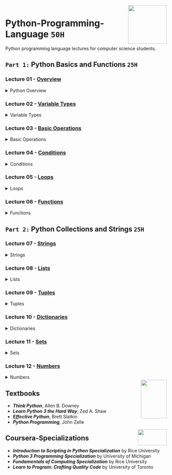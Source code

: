 <img align="right" width="120" height="120" src="https://github.com/cs-MohamedAyman/Computer-Science-Textbooks/blob/master/logos/python.jpg">

# Python-Programming-Language `50H`
Python programming language lectures for computer science students.

## `Part 1:` Python Basics and Functions `25H`

### Lecture 01 - [Overview](https://github.com/cs-MohamedAyman/Python-Programming-Language/tree/master/Lecture%2001%20-%20Overview)
<details>
<summary>Python Overview</summary>
<br>
<ul>
  <li>History of Python</li>
  <li>Interpreter vs. Compiler</li>
  <li>Python Identifiers & Reserved Words</li>
  <li>Lines and Indentation</li>
  <li>Multi-Line Statements</li>
  <li>Quotation & Comments</li>
</ul>
</details>

### Lecture 02 - [Variable Types](https://github.com/cs-MohamedAyman/Python-Programming-Language/tree/master/Lecture%2002%20-%20Variable-Types)
<details>
<summary>Variable Types</summary>
<br>
<ul>
  <li>Python Variables</li>
  <li>Python Numbers</li>
  <li>Python Strings</li>
  <li>Python Lists</li>
  <li>Python Tuples</li>
  <li>Python Dictionary</li>
  <li>Python Set</li>
  <li>Data Type Conversion</li>
</ul>
</details>

### Lecture 03 - [Basic Operations](https://github.com/cs-MohamedAyman/Python-Programming-Language/tree/master/Lecture%2003%20-%20Basic-Operations)
<details>
<summary>Basic Operations</summary>
<br>
<ul>
  <li>Arithmetic Operators</li>
  <li>Comparison Operators</li>
  <li>Bitwise Operators</li>
  <li>Assignment Operators</li>
  <li>Logical Operators</li>
  <li>Membership Operators</li>
  <li>Identity Operators</li>
  <li>Operators Precedence</li>
</ul>
</details>

### Lecture 04 - [Conditions](https://github.com/cs-MohamedAyman/Python-Programming-Language/tree/master/Lecture%2004%20-%20Conditions)
<details>
<summary>Conditions</summary>
<br>
<ul>
  <li>Decision making Definition</li>
  <li>IF Statement</li>
  <li>IF and ELSE Statements</li>
  <li>IF, ELIF and ELSE Statements</li>
  <li>Nested IF Statements</li>
  <li>Single Statement Suites</li>
</ul>
</details>

### Lecture 05 - [Loops](https://github.com/cs-MohamedAyman/Python-Programming-Language/tree/master/Lecture%2005%20-%20Loops)
<details>
<summary>Loops</summary>
<br>
<ul>
  <li>Loop Definition</li>
  <li>While Loop Statements</li>
  <li>Else with While Loop</li>
  <li>For Loop Statements</li>
  <li>Else with For Loop</li>
  <li>Nested Loops</li>
  <li>Loop Control Statements</li>
</ul>
</details>

### Lecture 06 - [Functions](https://github.com/cs-MohamedAyman/Python-Programming-Language/tree/master/Lecture%2006%20-%20Functions)
<details>
<summary>Functions</summary>
<br>
<ul>
  <li>Function Definition</li>
  <li>Calling a Function</li>
  <li>Return Statement</li>
  <li>Passing by Reference & Value</li>
  <li>Function Arguments</li>
  <li>Anonymous Function</li>
  <li>Inner Functions</li>
  <li>Global & Local Variables</li>
</ul>
</details>

## `Part 2:` Python Collections and Strings `25H`

### Lecture 07 - [Strings](https://github.com/cs-MohamedAyman/Python-Programming-Language/tree/master/Lecture%2007%20-%20Strings)
<details>
<summary>Strings</summary>
<br>
<ul>
  <li>Introduction to String</li>
  <li>Basic String Operations</li>
  <li>String Special Operators</li>
  <li>String Formatting Operator</li>
  <li>Built-in String Functions</li>
</ul>
</details>

### Lecture 08 - [Lists](https://github.com/cs-MohamedAyman/Python-Programming-Language/tree/master/Lecture%2008%20-%20Lists)
<details>
<summary>Lists</summary>
<br>
<ul>
  <li>Introduction to List</li>
  <li>Basic List Operations</li>
  <li>List Comprehension</li>
  <li>Multi-dimensional Lists</li>
  <li>Built-in List Functions</li>
</ul>
</details>

### Lecture 09 - [Tuples](https://github.com/cs-MohamedAyman/Python-Programming-Language/tree/master/Lecture%2009%20-%20Tuples)
<details>
<summary>Tuples</summary>
<br>
<ul>
  <li>Introduction to Tuple</li>
  <li>Basic Tuple Operations</li>
  <li>Tuple Comprehension</li>
  <li>Multi-dimensional Tuple</li>
  <li>Built-in Tuple Functions</li>
</ul>
</details>

### Lecture 10 - [Dictionaries](https://github.com/cs-MohamedAyman/Python-Programming-Language/tree/master/Lecture%2010%20-%20Dictionaries)
<details>
<summary>Dictionaries</summary>
<br>
<ul>
  <li>Introduction to Dictionary</li>
  <li>Basic Dictionary Operations</li>
  <li>Dictionary Comprehension</li>
  <li>Properties of Dictionary keys</li>
  <li>Built-in Dictionary Functions</li>
</ul>
</details>

### Lecture 11 - [Sets](https://github.com/cs-MohamedAyman/Python-Programming-Language/tree/master/Lecture%2011%20-%20Sets)
<details>
<summary>Sets</summary>
<br>
<ul>
  <li>Introduction to Set</li>
  <li>Basic Set Operations</li>
  <li>Set Comprehension</li>
  <li>Set Relations</li>
  <li>Built-in Set Functions</li>
</ul>
</details>

### Lecture 12 - [Numbers](https://github.com/cs-MohamedAyman/Python-Programming-Language/tree/master/Lecture%2012%20-%20Numbers)
<details>
<summary>Numbers</summary>
<br>
<ul>
  <li>Numbers in Python</li>
  <li>Math Module</li>
  <li>Fractions Module</li>
  <li>Random Module</li>
  <li>Itertools Module</li>
</ul>
</details>

<img align="right" width="80" height="120" src="https://github.com/cs-MohamedAyman/Computer-Science-Textbooks/blob/master/logos/textbooks.jpg">

## Textbooks

* ***Think Python***, Allen B. Downey
* ***Learn Python 3 the Hard Way***, Zed A. Shaw
* ***Effective Python***, Brett Slatkin
* ***Python Programming***, John Zelle

<img align="right" width="90" height="50" src="https://github.com/cs-MohamedAyman/Coursera-Specializations/blob/master/organizations-logos/coursera.jpg">

## Coursera-Specializations

* ***Introduction to Scripting in Python Specialization*** by Rice University
* ***Python 3 Programming Specialization*** by University of Michigan
* ***Fundamentals of Computing Specialization*** by Rice University
* ***Learn to Program: Crafting Quality Code*** by University of Toronto
